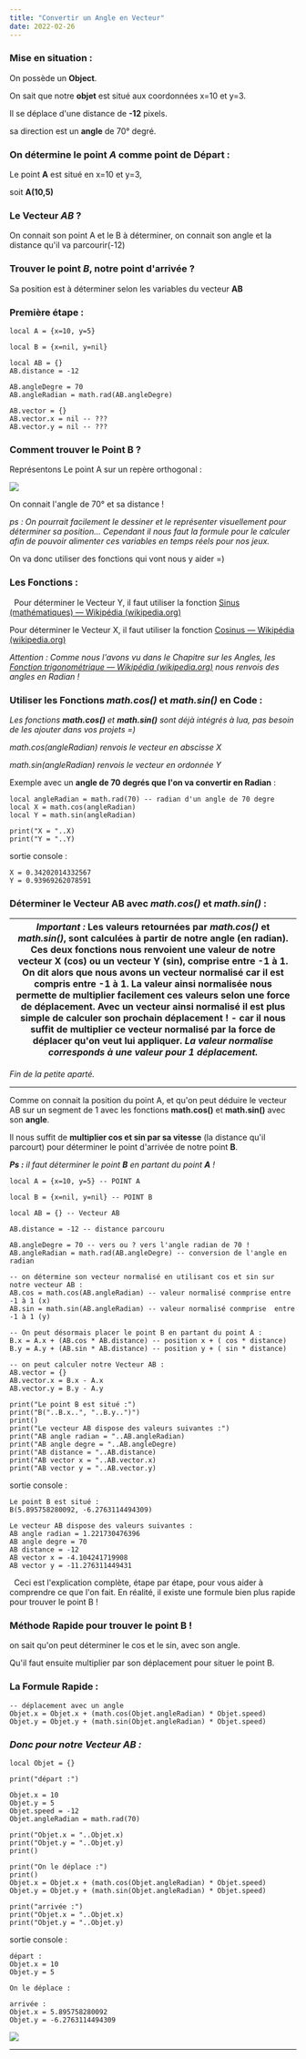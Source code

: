 ```yaml
---
title: "Convertir un Angle en Vecteur"
date: 2022-02-26
---
```


### Mise en situation :

On possède un **Object**.

On sait que notre **objet** est situé aux coordonnées x=10 et y=3.

Il se déplace d'une distance de **\-12** pixels.

sa direction est un **angle** de 70° degré.

### **On détermine le point _A_ comme point de Départ :**

Le point **A** est situé en x=10 et y=3,

soit **A(10,5)**

### **Le Vecteur _AB_ ?**

On connait son point A et le B à déterminer, on connait son angle et la distance qu'il va parcourir(-12)

### **Trouver le point _B_, notre point d'arrivée ?**

Sa position est à déterminer selon les variables du vecteur **AB**  

### Première étape :

```
local A = {x=10, y=5}

local B = {x=nil, y=nil}

local AB = {}
AB.distance = -12

AB.angleDegre = 70
AB.angleRadian = math.rad(AB.angleDegre)

AB.vector = {}
AB.vector.x = nil -- ???
AB.vector.y = nil -- ???
```

### Comment trouver le Point B ?

Représentons Le point A sur un repère orthogonal :

![](images/cos_sin_point_A.png)

On connait l'angle de 70° et sa distance !

_ps : On pourrait facilement le dessiner et le représenter visuellement pour déterminer sa position... Cependant il nous faut la formule pour le calculer afin de pouvoir alimenter ces variables en temps réels pour nos jeux._

On va donc utiliser des fonctions qui vont nous y aider =)

### Les Fonctions :

  Pour déterminer le Vecteur Y, il faut utiliser la fonction [Sinus (mathématiques) — Wikipédia (wikipedia.org)](https://fr.wikipedia.org/wiki/Sinus_\(math%C3%A9matiques\))

Pour déterminer le Vecteur X, il faut utiliser la fonction [Cosinus — Wikipédia (wikipedia.org)](https://fr.wikipedia.org/wiki/Cosinus)

_Attention : Comme nous l'avons vu dans le Chapitre sur les Angles, les [Fonction trigonométrique — Wikipédia (wikipedia.org)](https://fr.wikipedia.org/wiki/Fonction_trigonom%C3%A9trique) nous renvois des angles en Radian !_

### Utiliser les Fonctions _**math.cos()**_ et _**math.sin()**_ en Code :

_Les fonctions **math.cos()** et **math.sin()** sont déjà intégrés à lua, pas besoin de les ajouter dans vos projets =)_

_math.cos(angleRadian) renvois le vecteur en abscisse X_

_math.sin(angleRadian) renvois le vecteur en ordonnée Y_  

Exemple avec un **angle de 70 degrés que l'on va convertir en Radian** :

```
local angleRadian = math.rad(70) -- radian d'un angle de 70 degre
local X = math.cos(angleRadian)
local Y = math.sin(angleRadian)

print("X = "..X)
print("Y = "..Y)
```

sortie console :

```
X = 0.34202014332567
Y = 0.93969262078591
```

### Déterminer le Vecteur AB avec _math.cos()_ et _math.sin()_ :

| _Important :_ Les valeurs retournées par **_math.cos()_** et **_math.sin()_**, sont calculées à partir de notre angle (en radian).      Ces deux fonctions nous renvoient une valeur de notre vecteur X (cos) ou un vecteur Y (sin), comprise entre -1 à 1. On dit alors que nous avons un vecteur normalisé car il est compris entre -1 à 1. La valeur ainsi normalisée nous permette de multiplier facilement ces valeurs selon une force de déplacement.      Avec un vecteur ainsi normalisé il est plus simple de calculer son prochain déplacement !   \- car il nous suffit de multiplier ce vecteur normalisé par la force de déplacer qu'on veut lui appliquer.      _**La valeur normalise corresponds à une valeur pour 1 déplacement.**_ |
| --- |

_Fin de la petite aparté._

* * *

Comme on connait la position du point A, et qu'on peut déduire le vecteur AB sur un segment de 1 avec les fonctions **math.cos()** et **math.sin()** avec son **angle**.

Il nous suffit de **multiplier cos et sin par sa vitesse** (la distance qu'il parcourt) pour déterminer le point d'arrivée de notre point **B**.

_**Ps :** il faut déterminer le point **B** en partant du point **A** !_

```
local A = {x=10, y=5} -- POINT A
 
local B = {x=nil, y=nil} -- POINT B

local AB = {} -- Vecteur AB

AB.distance = -12 -- distance parcouru

AB.angleDegre = 70 -- vers ou ? vers l'angle radian de 70 !
AB.angleRadian = math.rad(AB.angleDegre) -- conversion de l'angle en radian

-- on détermine son vecteur normalisé en utilisant cos et sin sur notre vecteur AB :
AB.cos = math.cos(AB.angleRadian) -- valeur normalisé conmprise entre -1 à 1 (x)
AB.sin = math.sin(AB.angleRadian) -- valeur normalisé conmprise  entre -1 à 1 (y)

-- On peut désormais placer le point B en partant du point A :
B.x = A.x + (AB.cos * AB.distance) -- position x + ( cos * distance)
B.y = A.y + (AB.sin * AB.distance) -- position y + ( sin * distance)

-- on peut calculer notre Vecteur AB :
AB.vector = {}
AB.vector.x = B.x - A.x
AB.vector.y = B.y - A.y

print("Le point B est situé :")
print("B("..B.x..", "..B.y..")")
print()
print("Le vecteur AB dispose des valeurs suivantes :")
print("AB angle radian = "..AB.angleRadian)
print("AB angle degre = "..AB.angleDegre)
print("AB distance = "..AB.distance)
print("AB vector x = "..AB.vector.x)
print("AB vector y = "..AB.vector.y)
```

sortie console :

```
Le point B est situé :
B(5.895758280092, -6.2763114494309)

Le vecteur AB dispose des valeurs suivantes :
AB angle radian = 1.221730476396
AB angle degre = 70
AB distance = -12
AB vector x = -4.104241719908
AB vector y = -11.276311449431
```

  Ceci est l'explication complète, étape par étape, pour vous aider à comprendre ce que l'on fait. En réalité, il existe une formule bien plus rapide pour trouver le point B !  

### Méthode Rapide pour trouver le point B !

on sait qu'on peut déterminer le cos et le sin, avec son angle.

Qu'il faut ensuite multiplier par son déplacement pour situer le point B.

### La Formule Rapide :

```
-- déplacement avec un angle 
Objet.x = Objet.x + (math.cos(Objet.angleRadian) * Objet.speed)
Objet.y = Objet.y + (math.sin(Objet.angleRadian) * Objet.speed)
```

### **_Donc pour notre Vecteur AB :_**

```
local Objet = {}

print("départ :")

Objet.x = 10
Objet.y = 5
Objet.speed = -12
Objet.angleRadian = math.rad(70)

print("Objet.x = "..Objet.x)
print("Objet.y = "..Objet.y)
print()

print("On le déplace :")
print()
Objet.x = Objet.x + (math.cos(Objet.angleRadian) * Objet.speed)
Objet.y = Objet.y + (math.sin(Objet.angleRadian) * Objet.speed)

print("arrivée :")
print("Objet.x = "..Objet.x)
print("Objet.y = "..Objet.y)
```

sortie console :

```
départ :
Objet.x = 10
Objet.y = 5

On le déplace :

arrivée :
Objet.x = 5.895758280092
Objet.y = -6.2763114494309
```

![](images/Happy_Color_transparent_100px.png)

* * *
